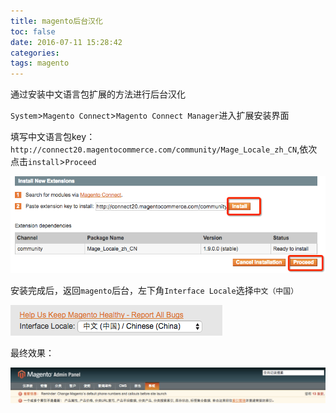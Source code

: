 ```yaml
---
title: magento后台汉化
toc: false
date: 2016-07-11 15:28:42
categories:
tags: magento
---
```



通过安装中文语言包扩展的方法进行后台汉化


<!--more-->

`System`>`Magento Connect`>`Magento Connect Manager`进入扩展安装界面

填写中文语言包key：`http://connect20.magentocommerce.com/community/Mage_Locale_zh_CN`,依次点击`install`>`Proceed`

![](magento-locale/1468222130207.png)

安装完成后，返回`magento`后台，左下角`Interface Locale`选择`中文（中国）`

![](magento-locale/1468222693785.png)

最终效果：

![](magento-locale/1468222311724.png)
